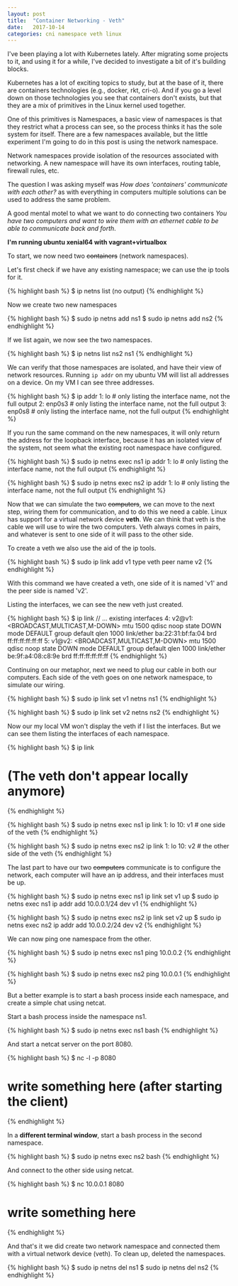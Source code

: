 ```yaml
---
layout: post
title:  "Container Networking - Veth"
date:   2017-10-14
categories: cni namespace veth linux
---
```


I've been playing a lot with Kubernetes lately. After migrating some projects to it, and using it for a while, I've decided to
investigate a bit of it's building blocks.

Kubernetes has a lot of exciting topics to study, but at the base
of it, there are containers technologies (e.g., docker, rkt, cri-o).
And if you go a level down on those technologies you see that
containers don't exists, but that they are a mix of primitives
in the Linux kernel used together.

One of this primitives is Namespaces, a basic view of namespaces
is that they restrict what a process can see, so the process thinks
it has the sole system for itself. There are a few namespaces available, but the little experiment I'm going to do in this post is using the network namespace.

Network namespaces provide isolation of the resources associated with networking. A new namespace will have its own
interfaces, routing table, firewall rules, etc.

The question I was asking myself was <i>How does 'containers' communicate with each other?</i> as with everything in computers
multiple solutions can be used to address the same problem.

A good mental motel to what we want to do connecting
two containers <i>You have two computers and want to wire
them with an ethernet cable to be able to communicate
back and forth</i>.

**I'm running ubuntu xenial64 with vagrant+virtualbox**

To start, we now need two <s>containers</s> (network namespaces).

Let's first check if we have any existing namespace; we can use
the ip tools for it.

{% highlight bash %}
$ ip netns list
(no output)
{% endhighlight %}

Now we create two new namespaces

{% highlight bash %}
$ sudo ip netns add ns1
$ sudo ip netns add ns2
{% endhighlight %}

If we list again, we now see the two namespaces.

{% highlight bash %}
$ ip netns list
ns2
ns1
{% endhighlight %}

We can verify that those namespaces are isolated, and have their view of network resources. Running `ip addr` on my ubuntu VM will list all addresses on a device. On my VM I can see three addresses.

{% highlight bash %}
$ ip addr
1: lo # only listing the interface name, not the full output
2: enp0s3 # only listing the interface name, not the full output
3: enp0s8 # only listing the interface name, not the full output
{% endhighlight %}

If you run the same command on the new namespaces, it will only return the address for the loopback interface, because it has an isolated view of the system, not seem what the existing root namespace have configured.

{% highlight bash %}
$ sudo ip netns exec ns1 ip addr
1: lo # only listing the interface name, not the full output
{% endhighlight %}

{% highlight bash %}
$ sudo ip netns exec ns2 ip addr
1: lo # only listing the interface name, not the full output
{% endhighlight %}

Now that we can simulate the two <s>computers</s>, we can move to the next step, wiring them for communication, and to do this we need a cable.
Linux has support for a virtual network device **veth**.  We can think that veth is the cable we will use to wire the two computers.
Veth always comes in pairs, and whatever is sent to one side of it will pass to the other side.

To create a veth we also use the aid of the ip tools.

{% highlight bash %}
$ sudo ip link add v1 type veth peer name v2
{% endhighlight %}

With this command we have created a veth, one side of it is named 'v1' and the peer side is named 'v2'.

Listing the interfaces, we can see the new veth just created.

{% highlight bash %}
$ ip link
// ... existing interfaces
4: v2@v1: <BROADCAST,MULTICAST,M-DOWN> mtu 1500 qdisc noop state DOWN mode DEFAULT group default qlen 1000
    link/ether ba:22:31:bf:fa:04 brd ff:ff:ff:ff:ff:ff
5: v1@v2: <BROADCAST,MULTICAST,M-DOWN> mtu 1500 qdisc noop state DOWN mode DEFAULT group default qlen 1000
    link/ether be:9f:a4:08:c8:9e brd ff:ff:ff:ff:ff:ff
{% endhighlight %}

Continuing on our metaphor, next we need to plug our cable
in both our computers. Each side of the veth goes on one
network namespace, to simulate our wiring.

{% highlight bash %}
$ sudo ip link set v1 netns ns1
{% endhighlight %}

{% highlight bash %}
$ sudo ip link set v2 netns ns2
{% endhighlight %}

Now our my local VM won't display the veth if I list the interfaces. But we can see them listing the interfaces of each namespace.

{% highlight bash %}
$ ip link
# (The veth don't appear locally anymore)
{% endhighlight %}

{% highlight bash %}
$ sudo ip netns exec ns1 ip link
1: lo
10: v1 # one side of the veth
{% endhighlight %}

{% highlight bash %}
$ sudo ip netns exec ns2 ip link
1: lo
10: v2 # the other side of the veth
{% endhighlight %}

The last part to have our two <s>computers</s> communicate
is to configure the network, each computer will have an ip address, and their interfaces must be up.

{% highlight bash %}
$ sudo ip netns exec ns1 ip link set v1 up
$ sudo ip netns exec ns1 ip addr add 10.0.0.1/24 dev v1
{% endhighlight %}

{% highlight bash %}
$ sudo ip netns exec ns2 ip link set v2 up
$ sudo ip netns exec ns2 ip addr add 10.0.0.2/24 dev v2
{% endhighlight %}

We can now ping one namespace from the other.

{% highlight bash %}
$ sudo ip netns exec ns1 ping 10.0.0.2
{% endhighlight %}

{% highlight bash %}
$ sudo ip netns exec ns2 ping 10.0.0.1
{% endhighlight %}

But a better example is to start a bash process inside each namespace, and create a simple chat using netcat.

Start a bash process inside the namespace ns1.

{% highlight bash %}
$ sudo ip netns exec ns1 bash
{% endhighlight %}

And start a netcat server on the port 8080.

{% highlight bash %}
$ nc -l -p 8080
# write something here (after starting the client)
{% endhighlight %}

In a **different terminal window**, start a bash process in the second namespace.

{% highlight bash %}
$ sudo ip netns exec ns2 bash
{% endhighlight %}

And connect to the other side using netcat.

{% highlight bash %}
$ nc 10.0.0.1 8080
# write something here
{% endhighlight %}

And that's it we did create two network namespace and connected them with a virtual network device (veth).
To clean up, deleted the namespaces.

{% highlight bash %}
$ sudo ip netns del ns1
$ sudo ip netns del ns2
{% endhighlight %}
